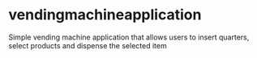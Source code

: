 # vendingmachineapplication
Simple vending machine application that allows users to insert quarters, select products and dispense the selected item
